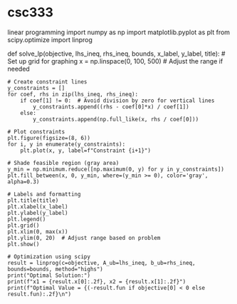 # csc333
linear programming 
import numpy as np
import matplotlib.pyplot as plt
from scipy.optimize import linprog

def solve_lp(objective, lhs_ineq, rhs_ineq, bounds, x_label, y_label, title):
    # Set up grid for graphing
    x = np.linspace(0, 100, 500)  # Adjust the range if needed
    
    # Create constraint lines
    y_constraints = []
    for coef, rhs in zip(lhs_ineq, rhs_ineq):
        if coef[1] != 0:  # Avoid division by zero for vertical lines
            y_constraints.append((rhs - coef[0]*x) / coef[1])
        else:
            y_constraints.append(np.full_like(x, rhs / coef[0]))
    
    # Plot constraints
    plt.figure(figsize=(8, 6))
    for i, y in enumerate(y_constraints):
        plt.plot(x, y, label=f"Constraint {i+1}")
    
    # Shade feasible region (gray area)
    y_min = np.minimum.reduce([np.maximum(0, y) for y in y_constraints])
    plt.fill_between(x, 0, y_min, where=(y_min >= 0), color='gray', alpha=0.3)
    
    # Labels and formatting
    plt.title(title)
    plt.xlabel(x_label)
    plt.ylabel(y_label)
    plt.legend()
    plt.grid()
    plt.xlim(0, max(x))
    plt.ylim(0, 20)  # Adjust range based on problem
    plt.show()
    
    # Optimization using scipy
    result = linprog(c=objective, A_ub=lhs_ineq, b_ub=rhs_ineq, bounds=bounds, method="highs")
    print("Optimal Solution:")
    print(f"x1 = {result.x[0]:.2f}, x2 = {result.x[1]:.2f}")
    print(f"Optimal Value = {(-result.fun if objective[0] < 0 else result.fun):.2f}\n")


